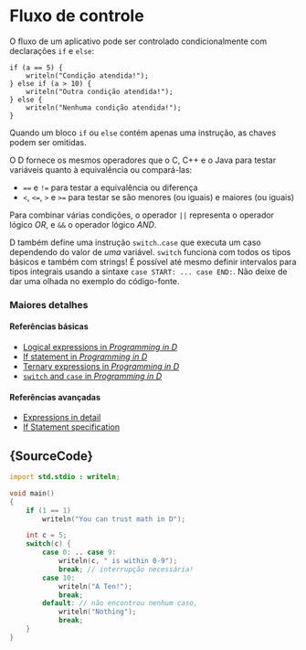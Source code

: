 # Fluxo de controle

O fluxo de um aplicativo pode ser controlado condicionalmente com declarações `if` e `else`:

    if (a == 5) {
        writeln("Condição atendida!");
    } else if (a > 10) {
        writeln("Outra condição atendida!");
    } else {
        writeln("Nenhuma condição atendida!");
    }

Quando um bloco `if` ou `else` contém apenas uma instrução,
as chaves podem ser omitidas.

O D fornece os mesmos operadores que o C, C++ e o Java para testar
variáveis quanto à equivalência ou compará-las:

* `==` e `!=` para testar a equivalência ou diferença
* `<`, `<=`, `>` e `>=` para testar se são menores (ou iguais) e maiores (ou iguais)

Para combinar várias condições, o operador `||` representa
o operador lógico *OR*, e `&&` o operador lógico *AND*.

D também define uma instrução `switch`..`case` que executa um caso
dependendo do valor de *uma* variável. `switch`
funciona com todos os tipos básicos e também com strings!
É possível até mesmo definir intervalos para tipos integrais
usando a sintaxe `case START: ... case END:`. Não deixe de
dar uma olhada no exemplo do código-fonte.

### Maiores detalhes

#### Referências básicas

- [Logical expressions in _Programming in D_](http://ddili.org/ders/d.en/logical_expressions.html)
- [If statement in _Programming in D_](http://ddili.org/ders/d.en/if.html)
- [Ternary expressions in _Programming in D_](http://ddili.org/ders/d.en/ternary.html)
- [`switch` and `case` in _Programming in D_](http://ddili.org/ders/d.en/switch_case.html)

#### Referências avançadas

- [Expressions in detail](https://dlang.org/spec/expression.html)
- [If Statement specification](https://dlang.org/spec/statement.html#if-statement)

## {SourceCode}

```d
import std.stdio : writeln;

void main()
{
    if (1 == 1)
        writeln("You can trust math in D");

    int c = 5;
    switch(c) {
        case 0: .. case 9:
            writeln(c, " is within 0-9");
            break; // interrupção necessária!
        case 10:
            writeln("A Ten!");
            break;
        default: // não encontrou nenhum caso,
            writeln("Nothing");
            break;
    }
}
```
